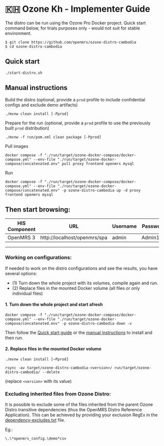 # 🇰🇭 Ozone Kh - Implementer Guide

The distro can be run using the Ozone Pro Docker project. Quick start command below, for trials purposes only - would not suit for stable environment.

```
$ git clone https://github.com/openmrs/ozone-distro-cambodia
$ cd ozone-distro-cambodia
```

## Quick start
```
./start-distro.sh
```

## Manual instructions
Build the distro (optional, provide a `prod` profile to include confidential configs and exclude demo artifacts)
```
./mvnw clean install [-Pprod]
```

Prepare for the run (optional, provide a `prod` profile to use the previously built `prod` distribution)
```
./mvnw -f run/pom.xml clean package [-Pprod]
```

Pull images
```
docker compose -f "./run/target/ozone-docker-compose/docker-compose.yml" --env-file "./run/target/ozone-docker-compose/concatenated.env" pull proxy frontend openmrs mysql
```

Run
```
docker compose -f "./run/target/ozone-docker-compose/docker-compose.yml" --env-file "./run/target/ozone-docker-compose/concatenated.env" -p ozone-distro-cambodia up -d proxy frontend openmrs mysql

```

## Then start browsing:

| HIS Component     | URL                            | Username | Password |
|-------------------|--------------------------------|----------|----------|
| OpenMRS 3         | http://localhost/openmrs/spa  | admin    | Admin123 |

---

### Working on configurations:

If needed to work on the distro configurations and see the results, you have several options:
- (1) Turn down the whole project with its volumes, compile again and run.
- (2) Replace files in the mounted Docker volume (all files or only individual files)

#### 1. Turn down the whole project and start afresh
```
docker compose -f "./run/target/ozone-docker-compose/docker-compose.yml" --env-file "./run/target/ozone-docker-compose/concatenated.env" -p ozone-distro-cambodia down -v
```
Then follow the [Quick start guide](#quick-start) or the [manual instructions](#manual-instructions) to install and then run.

#### 2. Replace files in the mounted Docker volume
```
./mvnw clean install [–Pprod]
```
```
rsync -av target/ozone-distro-cambodia-<version>/ run/target/ozone-distro-cambodia/ --delete
```
(replace `<version>` with its value)

### Excluding inherited files from Ozone Distro:

It is possible to exclude some of the files inherited from the parent Ozone Distro transitive dependencies (thus the OpenMRS Distro Reference Application).
This can be achieved by providing your exclusion RegEx in the [dependency-excludes.txt](dependency-excludes.txt) file.

Eg.:
```
\.\*openmrs_config.\demo*csv
```
